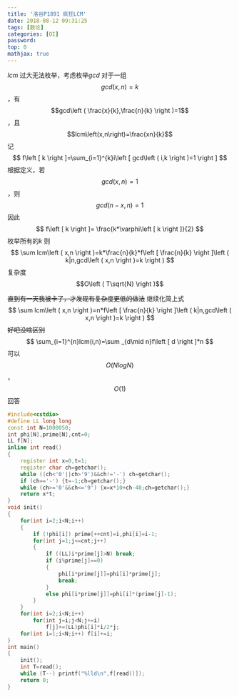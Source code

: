 ```yaml
---
title: '洛谷P1891 疯狂LCM'
date: 2018-08-12 09:31:25
tags: [数论]
categories: [OI]
password:
top: 0
mathjax: true
---
```

*lcm* 过大无法枚举，考虑枚举*gcd*
对于一组$$gcd\left ( x,n \right )=k$$，有$$gcd\left ( \frac{x}{k},\frac{n}{k} \right )=1$$，且$$lcm\left(x,n\right)=\frac{xn}{k}$$
记
$$
f\left [ k \right ]=\sum_{i=1}^{k}i\left [ gcd\left ( i,k \right )=1 \right ]
$$
根据定义，若$$gcd\left ( x,n \right )=1$$，则$$gcd\left ( n-x,n \right )=1$$
因此
$$
f\left [ k \right ]= \frac{k*\varphi\left [ k \right ]}{2}
$$
枚举所有的*k* 
则
$$
\sum lcm\left ( x,n \right )=k*\frac{n}{k}*f\left [ \frac{n}{k} \right ]\left ( k|n,gcd\left ( x,n \right )=k \right )
$$
复杂度$$O\left ( T\sqrt{N} \right )$$

~~直到有一天我被卡了，才发现有复杂度更低的做法~~
继续化简上式
$$
\sum lcm\left ( x,n \right )=n*f\left [ \frac{n}{k} \right ]\left ( k|n,gcd\left ( x,n \right )=k \right )
$$
~~好吧没啥区别~~
$$
\sum_{i=1}^{n}lcm(i,n)=\sum _{d\mid n}f\left [ d \right ]*n
$$
可以$$O\left ( NlogN \right )$$，$$O\left (1 \right )$$回答
<!--more-->
```c++
#include<cstdio>
#define LL long long
const int N=1000050;
int phi[N],prime[N],cnt=0;
LL f[N];
inline int read()
{
    register int x=0,t=1;
    register char ch=getchar();
    while ((ch<'0'||ch>'9')&&ch!='-') ch=getchar();
    if (ch=='-') {t=-1;ch=getchar();}
    while (ch>='0'&&ch<='9') {x=x*10+ch-48;ch=getchar();}
    return x*t;
}
void init()
{
    for(int i=2;i<N;i++)
    {
        if (!phi[i]) prime[++cnt]=i,phi[i]=i-1;
        for(int j=1;j<=cnt;j++)
        {
            if ((LL)i*prime[j]>N) break;
            if (i%prime[j]==0)
            {
                phi[i*prime[j]]=phi[i]*prime[j];
                break;
            }
            else phi[i*prime[j]]=phi[i]*(prime[j]-1);
        }
    }
    for(int i=2;i<N;i++)
    	for(int j=i;j<N;j+=i)
            f[j]+=(LL)phi[i]*i/2*j;
    for(int i=1;i<N;i++) f[i]+=i;
}
int main()
{
    init();
    int T=read();
    while (T--) printf("%lld\n",f[read()]);
    return 0;
}
```

